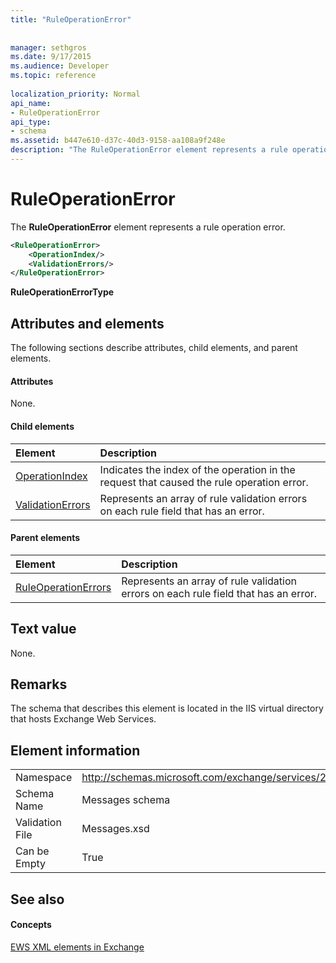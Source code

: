 ```yaml
---
title: "RuleOperationError"
 
 
manager: sethgros
ms.date: 9/17/2015
ms.audience: Developer
ms.topic: reference
 
localization_priority: Normal
api_name:
- RuleOperationError
api_type:
- schema
ms.assetid: b447e610-d37c-40d3-9158-aa108a9f248e
description: "The RuleOperationError element represents a rule operation error."
---
```


# RuleOperationError

The **RuleOperationError** element represents a rule operation error. 
  
```XML
<RuleOperationError>
    <OperationIndex/>
    <ValidationErrors/>
</RuleOperationError>
```

 **RuleOperationErrorType**
## Attributes and elements

The following sections describe attributes, child elements, and parent elements.
  
#### Attributes

None.
  
#### Child elements

|**Element**|**Description**|
|:-----|:-----|
|[OperationIndex](operationindex.md) <br/> |Indicates the index of the operation in the request that caused the rule operation error.  <br/> |
|[ValidationErrors](validationerrors.md) <br/> |Represents an array of rule validation errors on each rule field that has an error.  <br/> |
   
#### Parent elements

|**Element**|**Description**|
|:-----|:-----|
|[RuleOperationErrors](ruleoperationerrors.md) <br/> |Represents an array of rule validation errors on each rule field that has an error.  <br/> |
   
## Text value

None.
  
## Remarks

The schema that describes this element is located in the IIS virtual directory that hosts Exchange Web Services.
  
## Element information

|||
|:-----|:-----|
|Namespace  <br/> |http://schemas.microsoft.com/exchange/services/2006/messages  <br/> |
|Schema Name  <br/> |Messages schema  <br/> |
|Validation File  <br/> |Messages.xsd  <br/> |
|Can be Empty  <br/> |True  <br/> |
   
## See also

#### Concepts

[EWS XML elements in Exchange](ews-xml-elements-in-exchange.md)

